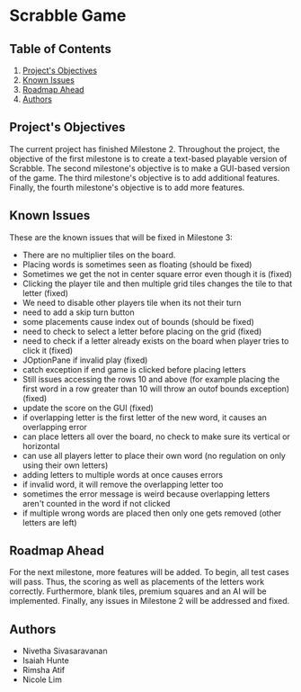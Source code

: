 # Scrabble Game

## Table of Contents

1. [Project's Objectives](#Project's-Objectives)
2. [Known Issues](#Known-Issues)
3. [Roadmap Ahead](#Roadmap-Ahead)
4. [Authors](#Authors)

<!-- Project's Objectives -->
## Project's Objectives

The current project has finished Milestone 2. Throughout the project, the objective of the first milestone is to create a text-based playable version of Scrabble. The
second milestone's objective is to make a GUI-based version of the game. The third milestone's
objective is to add additional features. Finally, the fourth milestone's objective is to add more
features.


<!-- Known Issues -->
## Known Issues
These are the known issues that will be fixed in Milestone 3:
* There are no multiplier tiles on the board.
* Placing words is sometimes seen as floating (should be fixed)
* Sometimes we get the not in center square error even though it is (fixed)
* Clicking the player tile and then multiple grid tiles changes the tile to that letter (fixed)
* We need to disable other players tile when its not their turn
* need to add a skip turn button
* some placements cause index out of bounds (should be fixed)
* need to check to select a letter before placing on the grid (fixed)
* need to check if a letter already exists on the board when player tries to click it (fixed)
* JOptionPane if invalid play (fixed)
* catch exception if end game is clicked before placing letters 
* Still issues accessing the rows 10 and above (for example placing the first word in a row greater than 10 will throw an outof bounds exception) (fixed)
* update the score on the GUI (fixed)
* if overlapping letter is the first letter of the new word, it causes an overlapping error 
* can place letters all over the board, no check to make sure its vertical or horizontal
* can use all players letter to place their own word (no regulation on only using their own letters)
* adding letters to multiple words at once causes errors 
* if invalid word, it will remove the overlapping letter too 
* sometimes the error message is weird because overlapping letters aren't counted in the word if not clicked
* if multiple wrong words are placed then only one gets removed (other letters are left)

<!-- Roadmap Ahead -->
## Roadmap Ahead
For the next milestone, more features will be added. To begin, all test cases will pass. Thus, 
the scoring as well as placements of the letters work correctly. Furthermore,
blank tiles, premium squares and an AI will be implemented. Finally, any issues in Milestone 2
will be addressed and fixed. 

<!-- Authors -->
## Authors
* Nivetha Sivasaravanan
* Isaiah Hunte
* Rimsha Atif
* Nicole Lim
